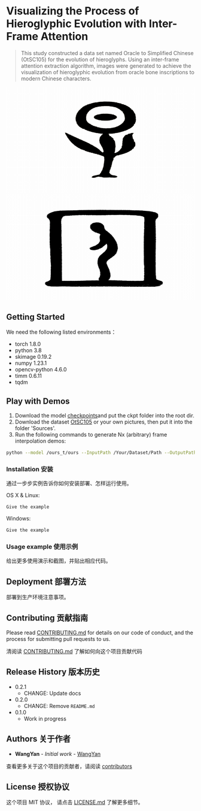 # Visualizing the Process of Hieroglyphic Evolution with Inter-Frame Attention

> This study constructed a data set named Oracle to Simplified Chinese (OtSC105) for the evolution of hieroglyphs. Using an inter-frame attention extraction algorithm, images were generated to achieve the visualization of hieroglyphic evolution from oracle bone inscriptions to modern Chinese characters. 


![The Evolution of the Character ”Zao”(meaning early)](./figs/example1.gif)
![The Evolution of the Character ”Qiu”(meaning imprisonment)](./figs/example2.gif)
## Getting Started

We need the following listed environments：
- torch 1.8.0
- python 3.8
- skimage 0.19.2
- numpy 1.23.1
- opencv-python 4.6.0
- timm 0.6.11
- tqdm


## Play with Demos

1. Download the model [checkpoints](https://drive.google.com/drive/folders/1McOO_yt_bPIf0Zk2Ypk9wESXRsXHNaL1?usp=drive_link)and put the ckpt folder into the root dir.
2. Download the dataset [OtSC105](https://drive.google.com/drive/folders/1m4s5Lr2BnVDrhrJg_Pnz24xRn_p4fwcS?usp=drive_link) or your own pictures, then put it into the folder 'Sources'.
3. Run the following commands to generate Nx (arbitrary) frame interpolation demos:

```sh
python --model /ours_t/ours --InputPath /Your/Dataset/Path --OutputPath /Your/Output/Path --n /Insert/Frames
```

### Installation 安装

通过一步步实例告诉你如何安装部署、怎样运行使用。

OS X & Linux:

```sh
Give the example
```

Windows:

```sh
Give the example
```

### Usage example 使用示例

给出更多使用演示和截图，并贴出相应代码。

## Deployment 部署方法

部署到生产环境注意事项。

## Contributing 贡献指南

Please read [CONTRIBUTING.md](#) for details on our code of conduct, and the process for submitting pull requests to us.

清阅读 [CONTRIBUTING.md](#) 了解如何向这个项目贡献代码

## Release History 版本历史

* 0.2.1
    * CHANGE: Update docs
* 0.2.0
    * CHANGE: Remove `README.md`
* 0.1.0
    * Work in progress

## Authors 关于作者

* **WangYan** - *Initial work* - [WangYan](https://wangyan.org)

查看更多关于这个项目的贡献者，请阅读 [contributors](#) 

## License 授权协议

这个项目 MIT 协议， 请点击 [LICENSE.md](LICENSE.md) 了解更多细节。
